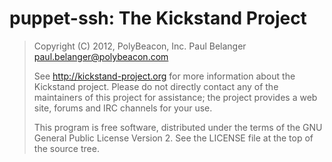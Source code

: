 puppet-ssh: The Kickstand Project
=================================
>
> Copyright (C) 2012, PolyBeacon, Inc.
> Paul Belanger <paul.belanger@polybeacon.com>
>
> See http://kickstand-project.org for more information about
> the Kickstand project. Please do not directly contact any
> of the maintainers of this project for assistance; the
> project provides a web site, forums and IRC channels for
> your use.
>
> This program is free software, distributed under the terms
> of the GNU General Public License Version 2. See the LICENSE
> file at the top of the source tree.
>
